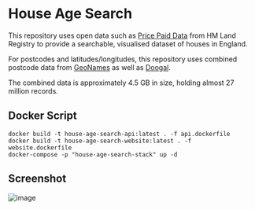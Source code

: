 # House Age Search

This repository uses open data such as [Price Paid Data](https://www.gov.uk/government/statistical-data-sets/price-paid-data-downloads#single-file) from HM Land Registry to provide a searchable, visualised dataset of houses in England.

For postcodes and latitudes/longitudes, this repository uses combined postcode data from [GeoNames](https://download.geonames.org/) as well as [Doogal](https://www.doogal.co.uk/).

The combined data is approximately 4.5 GB in size, holding almost 27 million records.

## Docker Script
```
docker build -t house-age-search-api:latest . -f api.dockerfile
docker build -t house-age-search-website:latest . -f website.dockerfile
docker-compose -p "house-age-search-stack" up -d 
```

## Screenshot
![image](https://user-images.githubusercontent.com/23462440/168486340-707ae703-9e38-4418-93f9-2c8552363864.png)
